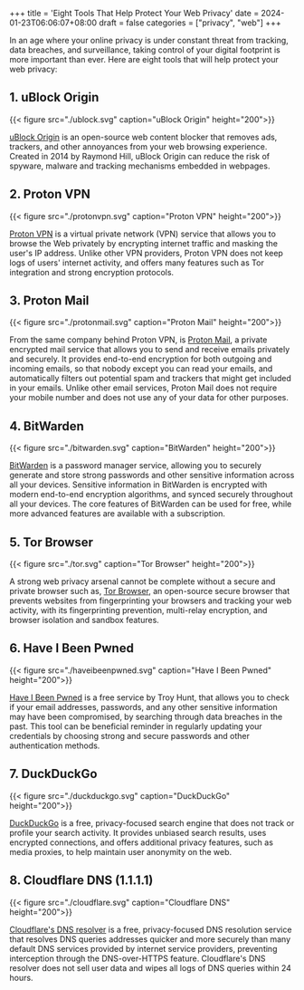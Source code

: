 +++
title = 'Eight Tools That Help Protect Your Web Privacy'
date = 2024-01-23T06:06:07+08:00
draft = false
categories = ["privacy", "web"]
+++


In an age where your online privacy is under constant threat from tracking, data breaches, and surveillance, taking control of your digital footprint is more important than ever. Here are eight tools that will help protect your web privacy:

## 1. uBlock Origin

{{< figure src="./ublock.svg" caption="uBlock Origin" height="200">}}

[uBlock Origin](https://ublockorigin.com/) is an open-source web content blocker that removes ads, trackers, and other annoyances from your web browsing experience. Created in 2014 by Raymond Hill, uBlock Origin can reduce the risk of spyware, malware and tracking mechanisms embedded in webpages.

## 2. Proton VPN

{{< figure src="./protonvpn.svg" caption="Proton VPN" height="200">}}

[Proton VPN](https://protonvpn.com/) is a virtual private network (VPN) service that allows you to browse the Web privately by encrypting internet traffic and masking the user's IP address. Unlike other VPN providers, Proton VPN does not keep logs of users' internet activity, and offers many features such as Tor integration and strong encryption protocols.

## 3. Proton Mail

{{< figure src="./protonmail.svg" caption="Proton Mail" height="200">}}

From the same company behind Proton VPN, is [Proton Mail](https://pm.me/), a private encrypted mail service that allows you to send and receive emails privately and securely. It provides end-to-end encryption for both outgoing and incoming emails, so that nobody except you can read your emails, and automatically filters out potential spam and trackers that might get included in your emails. Unlike other email services, Proton Mail does not require your mobile number and does not use any of your data for other purposes.

## 4. BitWarden

{{< figure src="./bitwarden.svg" caption="BitWarden" height="200">}}

[BitWarden](https://bitwarden.com/) is a password manager service, allowing you to securely generate and store strong passwords and other sensitive information across all your devices. Sensitive information in BitWarden is encrypted with modern end-to-end encryption algorithms, and synced securely throughout all your devices. The core features of BitWarden can be used for free, while more advanced features are available with a subscription.

## 5. Tor Browser

{{< figure src="./tor.svg" caption="Tor Browser" height="200">}}

A strong web privacy arsenal cannot be complete without a secure and private browser such as, [Tor Browser](https://www.torproject.org/), an open-source secure browser that prevents websites from fingerprinting your browsers and tracking your web activity, with its fingerprinting prevention, multi-relay encryption, and browser isolation and sandbox features.

## 6. Have I Been Pwned

{{< figure src="./haveibeenpwned.svg" caption="Have I Been Pwned" height="200">}}

[Have I Been Pwned](https://haveibeenpwned.com/) is a free service by Troy Hunt, that allows you to check if your email addresses, passwords, and any other sensitive information may have been compromised, by searching through data breaches in the past. This tool can be beneficial reminder in regularly updating your credentials by choosing strong and secure passwords and other authentication methods.

## 7. DuckDuckGo

{{< figure src="./duckduckgo.svg" caption="DuckDuckGo" height="200">}}

[DuckDuckGo](https://duckduckgo.com) is a free, privacy-focused search engine that does not track or profile your search activity. It provides unbiased search results, uses encrypted connections, and offers additional privacy features, such as media proxies, to help maintain user anonymity on the web.

## 8. Cloudflare DNS (1.1.1.1)

{{< figure src="./cloudflare.svg" caption="Cloudflare DNS" height="200">}}

[Cloudflare's DNS resolver](https://1.1.1.1/) is a free, privacy-focused DNS resolution service that resolves DNS queries addresses quicker and more securely than many default DNS services provided by internet service providers, preventing interception through the DNS-over-HTTPS feature. Cloudflare's DNS resolver does not sell user data and wipes all logs of DNS queries within 24 hours.


